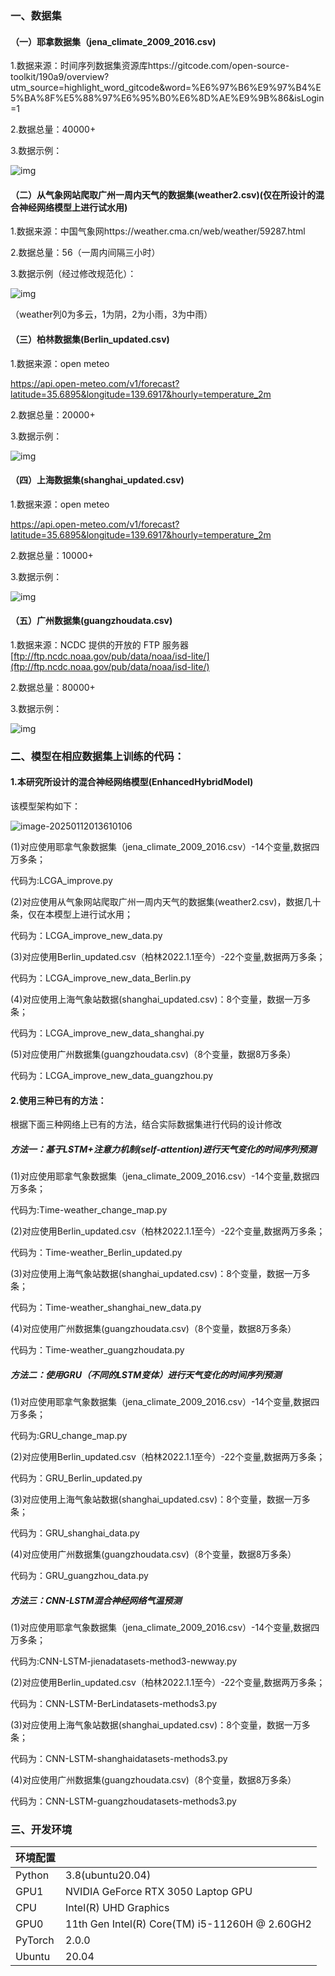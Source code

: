 ### 一、数据集

#### （一）耶拿数据集（jena_climate_2009_2016.csv)

 1.数据来源：时间序列数据集资源库https://gitcode.com/open-source-toolkit/190a9/overview?utm_source=highlight_word_gitcode&word=%E6%97%B6%E9%97%B4%E5%BA%8F%E5%88%97%E6%95%B0%E6%8D%AE%E9%9B%86&isLogin=1

 2.数据总量：40000+

 3.数据示例：

![img](file:///C:\Users\Administrator\AppData\Local\Temp\ksohtml34060\wps1.jpg) 

 

#### （二）从气象网站爬取广州一周内天气的数据集(weather2.csv)(仅在所设计的混合神经网络模型上进行试水用)

1.数据来源：中国气象网https://weather.cma.cn/web/weather/59287.html

 2.数据总量：56（一周内间隔三小时）

3.数据示例（经过修改规范化）：

![img](file:///C:\Users\Administrator\AppData\Local\Temp\ksohtml34060\wps2.jpg) 

（weather列0为多云，1为阴，2为小雨，3为中雨）

 

#### （三）柏林数据集(Berlin_updated.csv)

 1.数据来源：open meteo

https://api.open-meteo.com/v1/forecast?latitude=35.6895&longitude=139.6917&hourly=temperature_2m

 2.数据总量：20000+

3.数据示例：

![img](file:///C:\Users\Administrator\AppData\Local\Temp\ksohtml34060\wps3.jpg) 

 

#### （四）上海数据集(shanghai_updated.csv)

 1.数据来源：open meteo

https://api.open-meteo.com/v1/forecast?latitude=35.6895&longitude=139.6917&hourly=temperature_2m

2.数据总量：10000+

3.数据示例：

![img](file:///C:\Users\Administrator\AppData\Local\Temp\ksohtml34060\wps4.jpg) 

 

#### （五）广州数据集(guangzhoudata.csv)

1.数据来源：NCDC 提供的开放的 FTP 服务器[ftp://ftp.ncdc.noaa.gov/pub/data/noaa/isd-lite/](ftp://ftp.ncdc.noaa.gov/pub/data/noaa/isd-lite/)

2.数据总量：80000+

3.数据示例：

![img](file:///C:\Users\Administrator\AppData\Local\Temp\ksohtml34060\wps5.jpg)



### 二、模型在相应数据集上训练的代码：

#### 1.本研究所设计的混合神经网络模型(EnhancedHybridModel)

该模型架构如下：

![image-20250112013610106](C:\Users\Administrator\AppData\Roaming\Typora\typora-user-images\image-20250112013610106.png)

(1)对应使用耶拿气象数据集（jena_climate_2009_2016.csv）-14个变量,数据四万多条；

代码为:LCGA_improve.py

(2)对应使用从气象网站爬取广州一周内天气的数据集(weather2.csv)，数据几十条，仅在本模型上进行试水用；

代码为：LCGA_improve_new_data.py

(3)对应使用Berlin_updated.csv（柏林2022.1.1至今）-22个变量,数据两万多条；

代码为：LCGA_improve_new_data_Berlin.py

(4)对应使用上海气象站数据(shanghai_updated.csv)：8个变量，数据一万多条；

代码为：LCGA_improve_new_data_shanghai.py

(5)对应使用广州数据集(guangzhoudata.csv)（8个变量，数据8万多条）

代码为：LCGA_improve_new_data_guangzhou.py

#### 2.使用三种已有的方法：

根据下面三种网络上已有的方法，结合实际数据集进行代码的设计修改

##### 方法一：基于LSTM+注意力机制(self-attention)进行天气变化的时间序列预测

(1)对应使用耶拿气象数据集（jena_climate_2009_2016.csv）-14个变量,数据四万多条；

代码为:Time-weather_change_map.py

(2)对应使用Berlin_updated.csv（柏林2022.1.1至今）-22个变量,数据两万多条；

代码为：Time-weather_Berlin_updated.py

(3)对应使用上海气象站数据(shanghai_updated.csv)：8个变量，数据一万多条；

代码为：Time-weather_shanghai_new_data.py

(4)对应使用广州数据集(guangzhoudata.csv)（8个变量，数据8万多条）

代码为：Time-weather_guangzhoudata.py

##### 方法二：使用GRU（不同的LSTM变体）进行天气变化的时间序列预测

(1)对应使用耶拿气象数据集（jena_climate_2009_2016.csv）-14个变量,数据四万多条；

代码为:GRU_change_map.py

(2)对应使用Berlin_updated.csv（柏林2022.1.1至今）-22个变量,数据两万多条；

代码为：GRU_Berlin_updated.py

(3)对应使用上海气象站数据(shanghai_updated.csv)：8个变量，数据一万多条；

代码为：GRU_shanghai_data.py

(4)对应使用广州数据集(guangzhoudata.csv)（8个变量，数据8万多条）

代码为：GRU_guangzhou_data.py

##### 方法三：CNN-LSTM混合神经网络气温预测

(1)对应使用耶拿气象数据集（jena_climate_2009_2016.csv）-14个变量,数据四万多条；

代码为:CNN-LSTM-jienadatasets-method3-newway.py

(2)对应使用Berlin_updated.csv（柏林2022.1.1至今）-22个变量,数据两万多条；

代码为：CNN-LSTM-BerLindatasets-methods3.py

(3)对应使用上海气象站数据(shanghai_updated.csv)：8个变量，数据一万多条；

代码为：CNN-LSTM-shanghaidatasets-methods3.py

(4)对应使用广州数据集(guangzhoudata.csv)（8个变量，数据8万多条）

代码为：CNN-LSTM-guangzhoudatasets-methods3.py



### 三、开发环境

| 环境配置 |                                                |
| -------- | ---------------------------------------------- |
| Python   | 3.8(ubuntu20.04)                               |
| GPU1     | NVIDIA GeForce RTX 3050 Laptop GPU             |
| CPU      | Intel(R) UHD Graphics                          |
| GPU0     | 11th Gen Intel(R) Core(TM) i5-11260H @ 2.60GH2 |
| PyTorch  | 2.0.0                                          |
| Ubuntu   | 20.04                                          |

